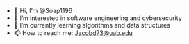 - 👋 Hi, I’m @Soap1196
- 👀 I’m interested in software engineering and cybersecurity
- 🌱 I’m currently learning algorithms and data structures
- 📫 How to reach me: Jacobd73@uab.edu
